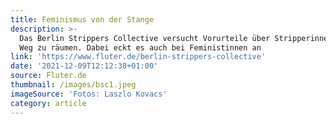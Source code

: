 ```yaml
---
title: Feminismus von der Stange
description: >-
  Das Berlin Strippers Collective versucht Vorurteile über Stripperinnen aus dem
  Weg zu räumen. Dabei eckt es auch bei Feministinnen an
link: 'https://www.fluter.de/berlin-strippers-collective'
date: '2021-12-09T12:12:38+01:00'
source: Fluter.de
thumbnail: /images/bsc1.jpeg
imageSource: 'Fotos: Laszlo Kovacs'
category: article
---
```


